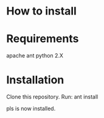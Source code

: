 How to install
==============


Requirements
============

apache ant
python 2.X


Installation
============

Clone this repository.
Run:
	ant install

pls is now installed. 